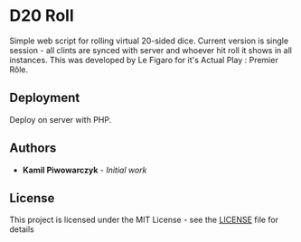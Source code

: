 # D20 Roll

Simple web script for rolling virtual 20-sided dice. Current version is single session - all clints are synced with server and whoever hit roll it shows in all instances.
This was developed by Le Figaro for it's Actual Play : Premier Rôle.

## Deployment

Deploy on server with PHP.


## Authors

* **Kamil Piwowarczyk** - *Initial work*

## License

This project is licensed under the MIT License - see the [LICENSE](LICENSE) file for details


